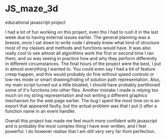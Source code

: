 # JS_maze_3d
educational javascript project

I had a lot of fun working on this project, even tho I had to rush it in the last week due to having external issues earlier. The general planning was a breeze, once I sat down to write code I already knew what kind of structure most of my classes and methods and functions would have. It was also really cool to see almost all algorithms work the first or second time I ran them, and so was seeing in practice how and why they perform differently in different circumstances. The final hours of the project were the best, I put in almost everything I wanted to. You could even say I had a bit of feature creep happen, and this would probably do fine without speed controls or low-res mode or smart drawing/hiding of solution path representation. Also, my main script turned out a little bloated, I should have probably partitioned some of it's functions into other files. Another mistake I made is relying too much on my string representation and not writing a different graphics mechanism for the web page earlier. The bug I spent the most time on is an export that appeared faulty, but the actual problem was that I put () after a function name in an event handler.

Overall this project has made me feel much more confident with javascript and is probably the most complex thing I have ever written, and I feel powerful. I do however realise that I am still very very far from perfection.